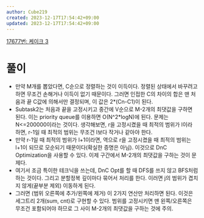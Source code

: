 ```yaml
---
author: Cube219
created: 2023-12-17T17:54:42+09:00
updated: 2023-12-17T17:54:42+09:00
---
```


[17677번: 케이크 3](https://www.acmicpc.net/problem/17677)

# 풀이

* 만약 M개를 뽑았다면, C순으로 정렬하는 것이 이득이다. 정렬된 상태에서 바꾸려고 하면 무조건 손해거나 이득이 없기 때문이다. 그러면 인접한 C의 차이의 합은 맨 처음과 끝 C값에 의해서만 결정되며, 이 값은 2*(Cn-C1)이 된다.
* Subtask2는 처음과 끝을 고정시키고 중간에 V순으로 M-2개의 최댓값을 구하면 된다. 이는 priority queue를 이용하면 O(N^2*logN)에 된다. 문제는 N<=200000이라는 것이다. 생각해보면, r을 고정시켰을 때 최적의 범위가 l이라 하면, r-1일 때 최적의 범위는 무조건 l보다 작거나 같아야 한다.
* 만약 r-1일 때 최적의 범위가 l+1이라면, 역으로 r을 고정시켰을 때 최적의 범위는 l+1이 되므로 모순되기 때문이다(확실한 증명은 아님). 이것으로 DnC Optimization을 사용할 수 있다. 이제 구간에서 M-2개의 최댓값을 구하는 것이 문제다.
* 여기서 조금 특이한 테크닉을 쓰는데, DnC Opt를 할 때 DFS를 쓰지 않고 BFS처럼 하는 것이다. 그리고 분할정복 깊이마다 묶어서 처리를 한다. 이러면 j의 범위가 겹치지 않게(끝부분 제외) 이동하게 된다.
* 그러면 (범위 오른쪽에 추가/왼쪽에 제거) 이 2가지 연산만 처리하면 된다. 이것은 세그트리 2개(sum, cnt)로 구현할 수 있다. 범위를 고정시키면 맨 왼쪽/오른쪽은 무조건 포함되어야 하므로 그 사이 M-2개의 최댓값을 구하는 것에 주의.